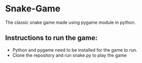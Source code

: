 # Snake-Game

The classic snake game made using pygame module in python.

## Instructions to run the game:
- Python and pygame need to be installed for the game to run.
- Clone the repository and run snake.py to play the game
